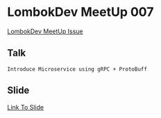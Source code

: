 # LombokDev MeetUp 007

[LombokDev MeetUp Issue](https://github.com/LombokDev/Talks-Proposal/issues/40)

## Talk
    Introduce Microservice using gRPC + ProtoBuff

## Slide
[Link To Slide](https://docs.google.com/presentation/d/1WdZNYq94qDnrH7S6TJwt7qvRm8QgeRsKAPbBkmc5wR8/edit?usp=sharing)
